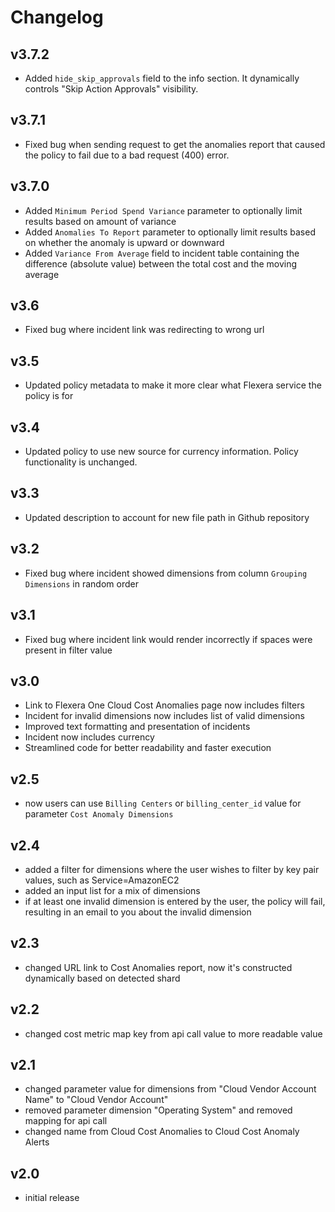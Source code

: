 # Changelog

## v3.7.2

- Added `hide_skip_approvals` field to the info section. It dynamically controls "Skip Action Approvals" visibility.

## v3.7.1

- Fixed bug when sending request to get the anomalies report that caused the policy to fail due to a bad request (400) error.

## v3.7.0

- Added `Minimum Period Spend Variance` parameter to optionally limit results based on amount of variance
- Added `Anomalies To Report` parameter to optionally limit results based on whether the anomaly is upward or downward
- Added `Variance From Average` field to incident table containing the difference (absolute value) between the total cost and the moving average

## v3.6

- Fixed bug where incident link was redirecting to wrong url

## v3.5

- Updated policy metadata to make it more clear what Flexera service the policy is for

## v3.4

- Updated policy to use new source for currency information. Policy functionality is unchanged.

## v3.3

- Updated description to account for new file path in Github repository

## v3.2

- Fixed bug where incident showed dimensions from column `Grouping Dimensions` in random order

## v3.1

- Fixed bug where incident link would render incorrectly if spaces were present in filter value

## v3.0

- Link to Flexera One Cloud Cost Anomalies page now includes filters
- Incident for invalid dimensions now includes list of valid dimensions
- Improved text formatting and presentation of incidents
- Incident now includes currency
- Streamlined code for better readability and faster execution

## v2.5

- now users can use `Billing Centers` or `billing_center_id` value for parameter `Cost Anomaly Dimensions`

## v2.4

- added a filter for dimensions where the user wishes to filter by key pair values, such as Service=AmazonEC2
- added an input list for a mix of dimensions
- if at least one invalid dimension is entered by the user, the policy will fail, resulting in an email to you about the invalid dimension

## v2.3

- changed URL link to Cost Anomalies report, now it's constructed dynamically based on detected shard

## v2.2

- changed cost metric map key from api call value to more readable value

## v2.1

- changed parameter value for dimensions from "Cloud Vendor Account Name" to "Cloud Vendor Account"
- removed parameter dimension "Operating System" and removed mapping for api call
- changed name from Cloud Cost Anomalies to Cloud Cost Anomaly Alerts

## v2.0

- initial release
